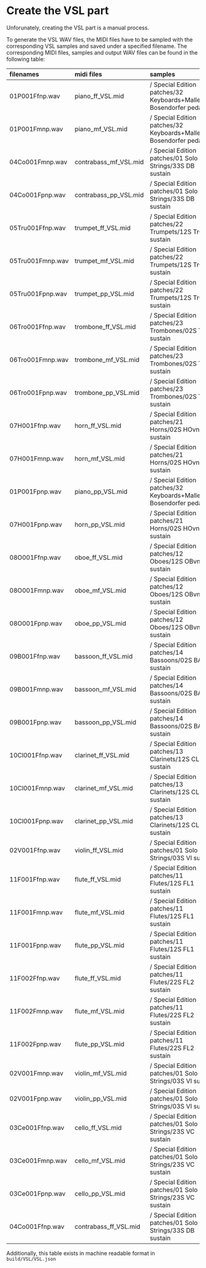 # Create the VSL part

Unforunately, creating the VSL part is a manual process.

To generate the VSL WAV files, the MIDI files have to be sampled with the corresponding VSL samples and saved under a specified filename. The corresponding MIDI files, samples and output WAV files can be found in the following table:


| filenames        | midi files            | samples                                                                |
|:-----------------|:----------------------|:-----------------------------------------------------------------------|
| 01P001Ffnp.wav   | piano_ff_VSL.mid      | / Special Edition patches/32 Keyboards+Mallets/01 Bosendorfer pedal up |
| 01P001Fmnp.wav   | piano_mf_VSL.mid      | / Special Edition patches/32 Keyboards+Mallets/01 Bosendorfer pedal up |
| 04Co001Fmnp.wav  | contrabass_mf_VSL.mid | / Special Edition patches/01 Solo Strings/33S DB sustain               |
| 04Co001Fpnp.wav  | contrabass_pp_VSL.mid | / Special Edition patches/01 Solo Strings/33S DB sustain               |
| 05Tru001Ffnp.wav | trumpet_ff_VSL.mid    | / Special Edition patches/22 Trumpets/12S TrC sustain                  |
| 05Tru001Fmnp.wav | trumpet_mf_VSL.mid    | / Special Edition patches/22 Trumpets/12S TrC sustain                  |
| 05Tru001Fpnp.wav | trumpet_pp_VSL.mid    | / Special Edition patches/22 Trumpets/12S TrC sustain                  |
| 06Tro001Ffnp.wav | trombone_ff_VSL.mid   | / Special Edition patches/23 Trombones/02S TTB sustain                 |
| 06Tro001Fmnp.wav | trombone_mf_VSL.mid   | / Special Edition patches/23 Trombones/02S TTB sustain                 |
| 06Tro001Fpnp.wav | trombone_pp_VSL.mid   | / Special Edition patches/23 Trombones/02S TTB sustain                 |
| 07H001Ffnp.wav   | horn_ff_VSL.mid       | / Special Edition patches/21 Horns/02S HOvn sustain                    |
| 07H001Fmnp.wav   | horn_mf_VSL.mid       | / Special Edition patches/21 Horns/02S HOvn sustain                    |
| 01P001Fpnp.wav   | piano_pp_VSL.mid      | / Special Edition patches/32 Keyboards+Mallets/01 Bosendorfer pedal up |
| 07H001Fpnp.wav   | horn_pp_VSL.mid       | / Special Edition patches/21 Horns/02S HOvn sustain                    |
| 08O001Ffnp.wav   | oboe_ff_VSL.mid       | / Special Edition patches/12 Oboes/12S OBvn sustain                    |
| 08O001Fmnp.wav   | oboe_mf_VSL.mid       | / Special Edition patches/12 Oboes/12S OBvn sustain                    |
| 08O001Fpnp.wav   | oboe_pp_VSL.mid       | / Special Edition patches/12 Oboes/12S OBvn sustain                    |
| 09B001Ffnp.wav   | bassoon_ff_VSL.mid    | / Special Edition patches/14 Bassoons/02S BA sustain                   |
| 09B001Fmnp.wav   | bassoon_mf_VSL.mid    | / Special Edition patches/14 Bassoons/02S BA sustain                   |
| 09B001Fpnp.wav   | bassoon_pp_VSL.mid    | / Special Edition patches/14 Bassoons/02S BA sustain                   |
| 10Cl001Ffnp.wav  | clarinet_ff_VSL.mid   | / Special Edition patches/13 Clarinets/12S CLBb sustain                |
| 10Cl001Fmnp.wav  | clarinet_mf_VSL.mid   | / Special Edition patches/13 Clarinets/12S CLBb sustain                |
| 10Cl001Fpnp.wav  | clarinet_pp_VSL.mid   | / Special Edition patches/13 Clarinets/12S CLBb sustain                |
| 02V001Ffnp.wav   | violin_ff_VSL.mid     | / Special Edition patches/01 Solo Strings/03S VI sustain               |
| 11F001Ffnp.wav   | flute_ff_VSL.mid      | / Special Edition patches/11 Flutes/12S FL1 sustain                    |
| 11F001Fmnp.wav   | flute_mf_VSL.mid      | / Special Edition patches/11 Flutes/12S FL1 sustain                    |
| 11F001Fpnp.wav   | flute_pp_VSL.mid      | / Special Edition patches/11 Flutes/12S FL1 sustain                    |
| 11F002Ffnp.wav   | flute_ff_VSL.mid      | / Special Edition patches/11 Flutes/22S FL2 sustain                    |
| 11F002Fmnp.wav   | flute_mf_VSL.mid      | / Special Edition patches/11 Flutes/22S FL2 sustain                    |
| 11F002Fpnp.wav   | flute_pp_VSL.mid      | / Special Edition patches/11 Flutes/22S FL2 sustain                    |
| 02V001Fmnp.wav   | violin_mf_VSL.mid     | / Special Edition patches/01 Solo Strings/03S VI sustain               |
| 02V001Fpnp.wav   | violin_pp_VSL.mid     | / Special Edition patches/01 Solo Strings/03S VI sustain               |
| 03Ce001Ffnp.wav  | cello_ff_VSL.mid      | / Special Edition patches/01 Solo Strings/23S VC sustain               |
| 03Ce001Fmnp.wav  | cello_mf_VSL.mid      | / Special Edition patches/01 Solo Strings/23S VC sustain               |
| 03Ce001Fpnp.wav  | cello_pp_VSL.mid      | / Special Edition patches/01 Solo Strings/23S VC sustain               |
| 04Co001Ffnp.wav  | contrabass_ff_VSL.mid | / Special Edition patches/01 Solo Strings/33S DB sustain               |

Additionally, this table exists in machine readable format in `build/VSL/VSL.json`
